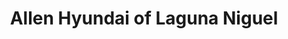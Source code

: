 ---
title: "Allen Hyundai of Laguna Niguel"
url: /laguna-niguel/allen-hyundai-of-laguna-niguel/
shop: car
---